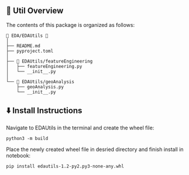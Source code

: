 <!-- STRUCTURE -->
<h2 id="Util-Structure"> 🌵 Util Overview</h2>

The contents of this package is organized as follows:

    📂 EDA/EDAUtils 📍
    │
    ├── README.md
    ├── pyproject.toml
    │
    ├── 📂 EDAUtils/featureEngineering
    │   ├── featureEngineering.py 
    │   └── __init__.py 
    │   
    └── 📂 EDAUtils/geoAnalysis
        ├── geoAnalysis.py 
        └── __init__.py 
     
 

<h2 id="Install-Instructions"> ⬇️ Install Instructions</h2>

Navigate to EDAUtils in the terminal and create the wheel file:

```console
python3 -m build
```

Place the newly created wheel file in desried directory and finish install in notebook:

```console
pip install edautils-1.2-py2.py3-none-any.whl
```
